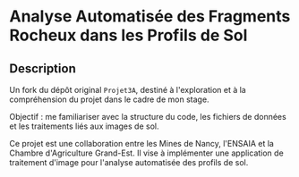 # Analyse Automatisée des Fragments Rocheux dans les Profils de Sol

## Description
Un fork du dépôt original `Projet3A`, destiné à l'exploration et à la compréhension du projet dans le cadre de mon stage.

Objectif : me familiariser avec la structure du code, les fichiers de données et les traitements liés aux images de sol.

Ce projet est une collaboration entre les Mines de Nancy, l'ENSAIA et la Chambre d'Agriculture Grand-Est. Il vise à implémenter une application de traitement d'image pour l'analyse automatisée des profils de sol. 


